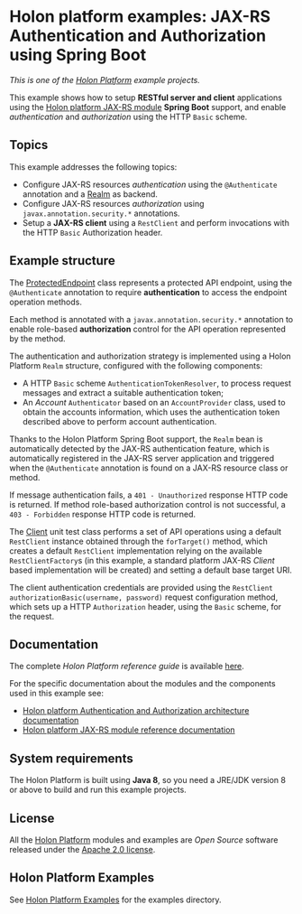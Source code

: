 # Holon platform examples: JAX-RS Authentication and Authorization using Spring Boot

_This is one of the [Holon Platform](https://holon-platform.com) example projects._

This example shows how to setup __RESTful server and client__ applications using the [Holon platform JAX-RS module](https://github.com/holon-platform/holon-jaxrs) __Spring Boot__ support, and enable _authentication_ and _authorization_ using the HTTP `Basic` scheme. 

## Topics

This example addresses the following topics:

* Configure JAX-RS resources _authentication_ using the `@Authenticate` annotation and a [Realm](https://holon-platform.com/docs/current/reference/holon-core.html#Realm) as backend.
* Configure JAX-RS resources _authorization_ using `javax.annotation.security.*` annotations.
* Setup a __JAX-RS client__ using a `RestClient` and perform invocations with the HTTP `Basic` Authorization header.

## Example structure

The [ProtectedEndpoint](src/main/java/com/holonplatform/example/jaxrs/springboot/auth/basic/ProtectedEndpoint.java) class represents a protected API endpoint, using the `@Authenticate` annotation to require __authentication__ to access the endpoint operation methods.

Each method is annotated with a `javax.annotation.security.*` annotation to enable role-based __authorization__ control for the API operation represented by the method.

The authentication and authorization strategy is implemented using a Holon Platform `Realm` structure, configured with the following components:

* A HTTP `Basic` scheme `AuthenticationTokenResolver`, to process request messages and extract a suitable authentication token;
* An _Account_ `Authenticator` based on an `AccountProvider` class, used to obtain the accounts information, which uses the authentication token described above to perform account authentication.

Thanks to the Holon Platform Spring Boot support, the `Realm` bean is automatically detected by the JAX-RS authentication feature, which is automatically registered in the JAX-RS server application and triggered when the `@Authenticate` annotation is found on a JAX-RS resource class or method.

If message authentication fails, a `401 - Unauthorized` response HTTP code is returned. If method role-based authorization control is not successful, a `403 - Forbidden` response HTTP code is returned.

The [Client](src/test/java/com/holonplatform/example/jaxrs/springboot/auth/basic/test/Client.java) unit test class performs a set of API operations using a default `RestClient` instance obtained through the `forTarget()` method, which creates a default `RestClient` implementation relying on the available `RestClientFactory`s (in this example, a standard platform JAX-RS _Client_ based implementation will be created) and setting a default base target URI.

The client authentication credentials are provided using the `RestClient` `authorizationBasic(username, password)` request configuration method, which sets up a HTTP `Authorization` header, using the `Basic` scheme, for the request. 

## Documentation

The complete _Holon Platform reference guide_ is available [here](https://holon-platform.com/docs/current/reference).

For the specific documentation about the modules and the components used in this example see:

* [Holon platform Authentication and Authorization architecture documentation](https://holon-platform.com/docs/current/reference/holon-core#Auth.html)
* [Holon platform JAX-RS module reference documentation](https://holon-platform.com/docs/current/reference/holon-jaxrs.html)

## System requirements

The Holon Platform is built using __Java 8__, so you need a JRE/JDK version 8 or above to build and run this example projects.

## License

All the [Holon Platform](https://holon-platform.com) modules and examples are _Open Source_ software released under the [Apache 2.0 license](LICENSE.md).

## Holon Platform Examples

See [Holon Platform Examples](https://github.com/holon-platform/holon-examples) for the examples directory.
